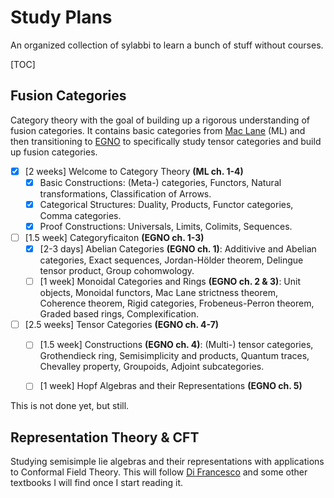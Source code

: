 # Study Plans

An organized collection of sylabbi to learn a bunch of stuff without courses.



[TOC]



## Fusion Categories

Category theory with the goal of building up a rigorous understanding of fusion categories. It contains basic categories from [Mac Lane](https://link.springer.com/book/10.1007/978-1-4757-4721-8) (ML) and then transitioning to [EGNO](https://math.mit.edu/~etingof/egnobookfinal.pdf) to specifically study tensor categories and build up fusion categories. 

- [x] [2 weeks] Welcome to Category Theory **(ML ch. 1-4)**
  - [x] Basic Constructions: (Meta-) categories, Functors, Natural transformations, Classification of Arrows.
  - [x] Categorical Structures: Duality, Products, Functor categories, Comma categories.
  - [x] Proof Constructions: Universals, Limits, Colimits, Sequences.
- [ ] [1.5 week] Categoryficaiton **(EGNO ch. 1-3)**
  - [x] [2-3 days] Abelian Categories **(EGNO ch. 1)**: Additivive and Abelian categories, Exact sequences, Jordan-Hölder theorem, Delingue tensor product, Group cohomwology.
  - [ ] [1 week] Monoidal Categories and Rings **(EGNO ch. 2 & 3)**: Unit objects, Monoidal functors, Mac Lane strictness theorem, Coherence theorem, Rigid categories, Frobeneus-Perron theorem, Graded based rings, Complexification.
- [ ] [2.5 weeks] Tensor Categories **(EGNO ch. 4-7)**
  - [ ] [1.5 week] Constructions **(EGNO ch. 4)**: (Multi-) tensor categories, Grothendieck ring, Semisimplicity and products, Quantum traces, Chevalley property, Groupoids, Adjoint subcategories.
  - [ ] [1 week] Hopf Algebras and their Representations **(EGNO ch. 5)**



This is not done yet, but still.



## Representation Theory & CFT

Studying semisimple lie algebras and their representations with applications to Conformal Field Theory. This will follow [Di Francesco](https://link.springer.com/book/10.1007/978-1-4612-2256-9) and some other textbooks I will find once I start reading it. 





